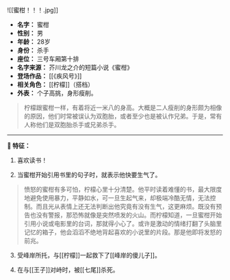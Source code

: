 
![[蜜柑！！！.jpg]]
 
- **名字：** 蜜柑
- **性别：** 男
- **年龄：** 28岁
- **身份：** 杀手
- **座位：** 三号车厢第十排
- **名字来源：** 芥川龙之介的短篇小说《蜜柑》
- **登场作品：** [[《疾风号》]]
- **相关角色：** [[柠檬]]（搭档）
- **外表：** 个子高挑，身形瘦削。

> 柠檬跟蜜柑一样，有着将近一米八的身高。大概是二人瘦削的身形颇为相像的原因，他们时常被误认为双胞胎，或者至少也是被认作兄弟。于是，常有人称他们是双胞胎杀手或兄弟杀手。

---

**🍊 特征：** 

1. 喜欢读书！

2. 当蜜柑开始引用书里的句子时，就表示他快要生气了。

> 愤怒的蜜柑有多可怕，柠檬心里十分清楚。他平时读着难懂的书，最大限度地避免使用暴力，平静如水，可一旦生起气来，却极端冷酷无情，无法控制。而且光从表情上还无法判断出他究竟有没有生气，这更麻烦。既没有预告也没有警报，那恐怖就像是突然喷发的火山。而柠檬知道，一旦蜜柑开始引用小说或电影里的台词，那就得小心了。或许是激动的情绪打翻了头脑里记忆的箱子，他会滔滔不绝地背起喜欢的小说里的片段。那是他即将发怒的前兆。

3. 受峰岸所托，与[[柠檬]]一起救下了[[峰岸的傻儿子]]。

4. 在与[[王子]]对峙时，被[[七尾]]杀死。
